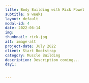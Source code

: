 ```yaml
---
title: Body Building with Rick Powel
subtitle: 9 weeks
layout: default
modal-id: 4
date: 2022-06-14
img: 
thumbnail: rick.jpg
alt: image-alt
project-date: July 2022
client: Start Bootstrap
category: Muscle Building
description: Description coming...
day1: 


---
```

